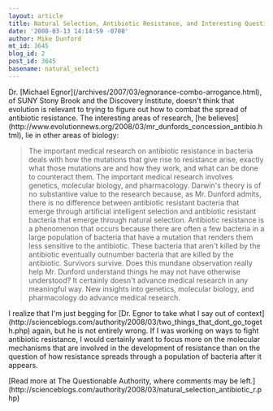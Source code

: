 ```yaml
---
layout: article
title: Natural Selection, Antibiotic Resistance, and Interesting Questions.
date: '2008-03-13 14:14:59 -0700'
author: Mike Dunford
mt_id: 3645
blog_id: 2
post_id: 3645
basename: natural_selecti
---
```

<p>
Dr. [Michael Egnor](/archives/2007/03/egnorance-combo-arrogance.html), of SUNY Stony Brook and the Discovery Institute, doesn't think that evolution is relevant to trying to figure out how to combat the spread of antibiotic resistance. The interesting areas of research, [he believes](http://www.evolutionnews.org/2008/03/mr_dunfords_concession_antibio.html), lie in other areas of biology:
</p>

> The important medical research on antibiotic resistance in bacteria deals with how the mutations that give rise to resistance arise, exactly what those mutations are and how they work, and what can be done to counteract them. The important medical research involves genetics, molecular biology, and pharmacology. Darwin's theory is of no substantive value to the research because, as Mr. Dunford admits, there is no difference between antibiotic resistant bacteria that emerge through artificial intelligent selection and antibiotic resistant bacteria that emerge through natural selection. Antibiotic resistance is a phenomenon that occurs because there are often a few bacteria in a large population of bacteria that have a mutation that renders them less sensitive to the antibiotic. These bacteria that aren't killed by the antibiotic eventually outnumber bacteria that are killed by the antibiotic. Survivors survive. Does this mundane observation really help Mr. Dunford understand things he may not have otherwise understood? It certainly doesn't advance medical research in any meaningful way. New insights into genetics, molecular biology, and pharmacology do advance medical research.

<p>
I realize that I'm just begging for [Dr. Egnor to take what I say out of context](http://scienceblogs.com/authority/2008/03/two_things_that_dont_go_togeth.php) again, but he is not entirely wrong. If I was working on ways to fight antibiotic resistance, I would certainly want to focus more on the molecular mechanisms that are involved in the development of resistance than on the question of how resistance spreads through a population of bacteria after it appears. 
</p>


<p>[Read more at The Questionable Authority, where comments may be left.](http://scienceblogs.com/authority/2008/03/natural_selection_antibiotic_r.php)</p>
